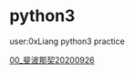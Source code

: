 # python3

user:0xLiang
python3 practice 

[00_斐波那契20200926](https://github.com/0xliang/python3/blob/master/Fibonacci.py)
